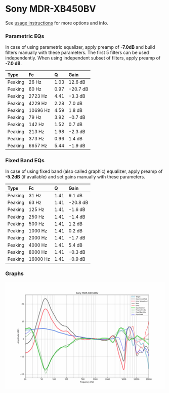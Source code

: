 # Sony MDR-XB450BV
See [usage instructions](https://github.com/jaakkopasanen/AutoEq#usage) for more options and info.

### Parametric EQs
In case of using parametric equalizer, apply preamp of **-7.0dB** and build filters manually
with these parameters. The first 5 filters can be used independently.
When using independent subset of filters, apply preamp of **-7.0 dB**.

| Type    | Fc       |    Q | Gain     |
|:--------|:---------|:-----|:---------|
| Peaking | 26 Hz    | 1.03 | 12.6 dB  |
| Peaking | 60 Hz    | 0.97 | -20.7 dB |
| Peaking | 2723 Hz  | 4.41 | -3.3 dB  |
| Peaking | 4229 Hz  | 2.28 | 7.0 dB   |
| Peaking | 10696 Hz | 4.59 | 1.8 dB   |
| Peaking | 79 Hz    | 3.92 | -0.7 dB  |
| Peaking | 142 Hz   | 1.52 | 0.7 dB   |
| Peaking | 213 Hz   | 1.98 | -2.3 dB  |
| Peaking | 373 Hz   | 0.96 | 1.4 dB   |
| Peaking | 6657 Hz  | 5.44 | -1.9 dB  |

### Fixed Band EQs
In case of using fixed band (also called graphic) equalizer, apply preamp of **-5.2dB**
(if available) and set gains manually with these parameters.

| Type    | Fc       |    Q | Gain     |
|:--------|:---------|:-----|:---------|
| Peaking | 31 Hz    | 1.41 | 9.1 dB   |
| Peaking | 63 Hz    | 1.41 | -20.8 dB |
| Peaking | 125 Hz   | 1.41 | -1.6 dB  |
| Peaking | 250 Hz   | 1.41 | -1.4 dB  |
| Peaking | 500 Hz   | 1.41 | 1.2 dB   |
| Peaking | 1000 Hz  | 1.41 | 0.2 dB   |
| Peaking | 2000 Hz  | 1.41 | -1.7 dB  |
| Peaking | 4000 Hz  | 1.41 | 5.4 dB   |
| Peaking | 8000 Hz  | 1.41 | -0.3 dB  |
| Peaking | 16000 Hz | 1.41 | -0.9 dB  |

### Graphs
![](./Sony%20MDR-XB450BV.png)